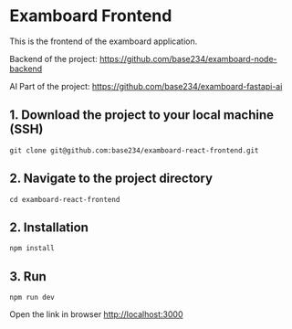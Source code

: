# Examboard Frontend

This is the frontend of the examboard application.

Backend of the project: https://github.com/base234/examboard-node-backend

AI Part of the project: https://github.com/base234/examboard-fastapi-ai

## 1. Download the project to your local machine (SSH)
```
git clone git@github.com:base234/examboard-react-frontend.git
```

## 2. Navigate to the project directory
```
cd examboard-react-frontend
```

## 2. Installation

```
npm install
```

## 3. Run

```
npm run dev
```


Open the link in browser [http://localhost:3000](http://localhost:3000)
